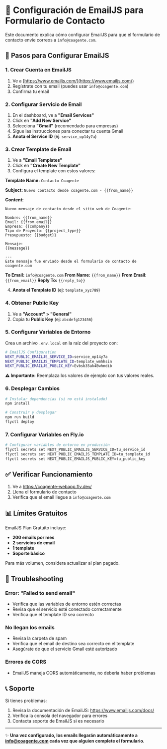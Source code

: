 # 📧 Configuración de EmailJS para Formulario de Contacto

Este documento explica cómo configurar EmailJS para que el formulario de contacto envíe correos a `info@coagente.com`.

## 🚀 Pasos para Configurar EmailJS

### 1. Crear Cuenta en EmailJS
1. Ve a [https://www.emailjs.com/](https://www.emailjs.com/)
2. Regístrate con tu email (puedes usar `info@coagente.com`)
3. Confirma tu email

### 2. Configurar Servicio de Email
1. En el dashboard, ve a **"Email Services"**
2. Click en **"Add New Service"**
3. Selecciona **"Gmail"** (recomendado para empresas)
4. Sigue las instrucciones para conectar tu cuenta Gmail
5. **Anota el Service ID** (ej: `service_op14y7a`)

### 3. Crear Template de Email
1. Ve a **"Email Templates"**
2. Click en **"Create New Template"**
3. Configura el template con estos valores:

**Template Name:** `Contacto Coagente`

**Subject:** `Nuevo contacto desde coagente.com - {{from_name}}`

**Content:**
```
Nuevo mensaje de contacto desde el sitio web de Coagente:

Nombre: {{from_name}}
Email: {{from_email}}
Empresa: {{company}}
Tipo de Proyecto: {{project_type}}
Presupuesto: {{budget}}

Mensaje:
{{message}}

---
Este mensaje fue enviado desde el formulario de contacto de coagente.com
```

**To Email:** `info@coagente.com`
**From Name:** `{{from_name}}`
**From Email:** `{{from_email}}`
**Reply To:** `{{reply_to}}`

4. **Anota el Template ID** (ej: `template_xyz789`)

### 4. Obtener Public Key
1. Ve a **"Account" > "General"**
2. Copia tu **Public Key** (ej: `abcdefg123456`)

### 5. Configurar Variables de Entorno

Crea un archivo `.env.local` en la raíz del proyecto con:

```bash
# EmailJS Configuration
NEXT_PUBLIC_EMAILJS_SERVICE_ID=service_op14y7a
NEXT_PUBLIC_EMAILJS_TEMPLATE_ID=template_wmhhsin
NEXT_PUBLIC_EMAILJS_PUBLIC_KEY=Evbsb35ak4Bwhndib
```

**⚠️ Importante:** Reemplaza los valores de ejemplo con tus valores reales.

### 6. Desplegar Cambios

```bash
# Instalar dependencias (si no está instalado)
npm install

# Construir y desplegar
npm run build
flyctl deploy
```

### 7. Configurar Variables en Fly.io

```bash
# Configurar variables de entorno en producción
flyctl secrets set NEXT_PUBLIC_EMAILJS_SERVICE_ID=tu_service_id
flyctl secrets set NEXT_PUBLIC_EMAILJS_TEMPLATE_ID=tu_template_id  
flyctl secrets set NEXT_PUBLIC_EMAILJS_PUBLIC_KEY=tu_public_key
```

## ✅ Verificar Funcionamiento

1. Ve a https://coagente-webapp.fly.dev/
2. Llena el formulario de contacto
3. Verifica que el email llegue a `info@coagente.com`

## 📊 Límites Gratuitos

EmailJS Plan Gratuito incluye:
- **200 emails por mes**
- **2 servicios de email**
- **1 template**
- **Soporte básico**

Para más volumen, considera actualizar al plan pagado.

## 🔧 Troubleshooting

### Error: "Failed to send email"
- Verifica que las variables de entorno estén correctas
- Revisa que el servicio esté conectado correctamente
- Verifica que el template ID sea correcto

### No llegan los emails
- Revisa la carpeta de spam
- Verifica que el email de destino sea correcto en el template
- Asegúrate de que el servicio Gmail esté autorizado

### Errores de CORS
- EmailJS maneja CORS automáticamente, no debería haber problemas

## 📞 Soporte

Si tienes problemas:
1. Revisa la documentación de EmailJS: https://www.emailjs.com/docs/
2. Verifica la consola del navegador para errores
3. Contacta soporte de EmailJS si es necesario

---
✨ **Una vez configurado, los emails llegarán automáticamente a info@coagente.com cada vez que alguien complete el formulario.** 